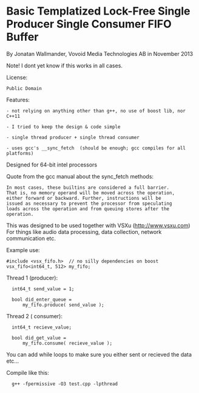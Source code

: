 Basic Templatized Lock-Free Single Producer Single Consumer FIFO Buffer
=====================
By Jonatan Wallmander, Vovoid Media Technologies AB in November 2013

  Note! I dont yet know if this works in all cases.


  License:

    Public Domain

  Features:

    - not relying on anything other than g++, no use of boost lib, nor C++11

    - I tried to keep the design & code simple

    - single thread producer + single thread consumer

    - uses gcc's __sync_fetch  (should be enough; gcc compiles for all platforms)

  Designed for 64-bit intel processors

  Quote from the gcc manual about the sync_fetch methods:

    In most cases, these builtins are considered a full barrier.
    That is, no memory operand will be moved across the operation,
    either forward or backward. Further, instructions will be
    issued as necessary to prevent the processor from speculating
    loads across the operation and from queuing stores after the
    operation.

  This was designed to be used together with VSXu (http://www.vsxu.com)
  For things like audio data processing, data collection, network communication etc.

  Example use:

    #include <vsx_fifo.h>  // no silly dependencies on boost
    vsx_fifo<int64_t, 512> my_fifo;

  Thread 1 (producer):

      int64_t send_value = 1;

      bool did_enter_queue =
          my_fifo.produce( send_value );

  Thread 2 ( consumer):

      int64_t recieve_value;

      bool did_get_value =
          my_fifo.consume( recieve_value );

  You can add while loops to make sure you either sent or recieved the data etc...

Compile like this:

      g++ -fpermissive -O3 test.cpp -lpthread
